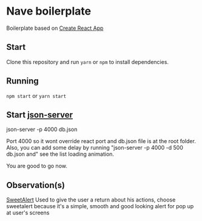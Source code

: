 # Nave boilerplate

Boilerplate based on [Create React App](https://github.com/facebook/create-react-app)

## Start

Clone this repository and run `yarn` or `npm` to install dependencies.

## Running

`npm start` or `yarn start`

## Start [json-server](https://github.com/typicode/json-server)

json-server -p 4000 db.json

Port 4000 so it wont override react port and db.json file is at the root folder.
Also, you can add some delay by running "json-server -p 4000 -d 500 db.json and" see the list loading animation.

You are good to go now.

## Observation(s)

[SweetAlert](https://sweetalert.js.org/docs)
Used to give the user a return about his actions, choose sweetalert because it's a simple, smooth and good looking alert for pop up at user's screens
